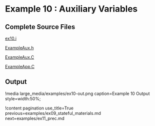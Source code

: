 # Example 10 : Auxiliary Variables



## Complete Source Files

[ex10.i](https://github.com/idaholab/moose/blob/devel/examples/ex10_aux/ex10.i)

[ExampleAux.h](https://github.com/idaholab/moose/blob/devel/examples/ex10_aux/include/auxkernels/ExampleAux.h)

[ExampleAux.C](https://github.com/idaholab/moose/blob/devel/examples/ex10_aux/src/auxkernels/ExampleAux.C)

[ExampleApp.C](https://github.com/idaholab/moose/blob/devel/examples/ex10_aux/src/base/ExampleApp.C)



## Output

!media large_media/examples/ex10-out.png
       caption=Example 10 Output
       style=width:50%;

!content pagination use_title=True
                    previous=examples/ex09_stateful_materials.md
                    next=examples/ex11_prec.md
